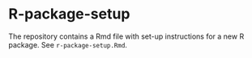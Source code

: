 
# R-package-setup

<!-- badges: start -->
<!-- badges: end -->

The repository contains a Rmd file with set-up instructions for a new R package. See `r-package-setup.Rmd`.

